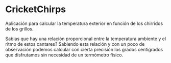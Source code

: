 # CricketChirps

Aplicación para calcular la temperatura exterior en función de los chirridos de los grillos.

Sabias que hay una relación proporcional entre la temperatura ambiente y el ritmo de estos cantares?
Sabiendo esta relación y con un poco de observación podemos calcular con cierta precisión los grados centígrados que disfrutamos sin necesidad de un termómetro físico.
